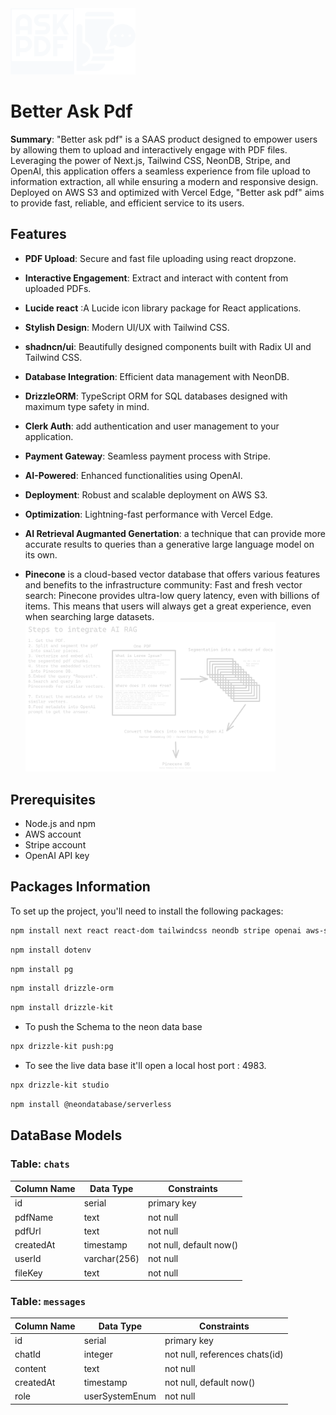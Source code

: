<img src="https://github.com/sulimanbadour1/betteraskpdf/blob/master/src/assets/logos/png/logo-no-background.png?raw=true" width="200" alt="sitelogo">

# Better Ask Pdf

**Summary**: "Better ask pdf" is a SAAS product designed to empower users by allowing them to upload and interactively engage with PDF files. Leveraging the power of Next.js, Tailwind CSS, NeonDB, Stripe, and OpenAI, this application offers a seamless experience from file upload to information extraction, all while ensuring a modern and responsive design. Deployed on AWS S3 and optimized with Vercel Edge, "Better ask pdf" aims to provide fast, reliable, and efficient service to its users.

## Features

- **PDF Upload**: Secure and fast file uploading using react dropzone.
- **Interactive Engagement**: Extract and interact with content from uploaded PDFs.
- **Lucide react** :A Lucide icon library package for React applications.
- **Stylish Design**: Modern UI/UX with Tailwind CSS.
- **shadncn/ui**: Beautifully designed components built with Radix UI and Tailwind CSS.
- **Database Integration**: Efficient data management with NeonDB.
- **DrizzleORM**: TypeScript ORM for SQL databases designed with maximum type safety in mind.

- **Clerk Auth**: add authentication and user management to your application.
- **Payment Gateway**: Seamless payment process with Stripe.
- **AI-Powered**: Enhanced functionalities using OpenAI.
- **Deployment**: Robust and scalable deployment on AWS S3.
- **Optimization**: Lightning-fast performance with Vercel Edge.
- **AI Retrieval Augmanted Genertation**: a technique that can provide more accurate results to queries than a generative large language model on its own.
- **Pinecone** is a cloud-based vector database that offers various features and benefits to the infrastructure community: Fast and fresh vector search: Pinecone provides ultra-low query latency, even with billions of items. This means that users will always get a great experience, even when searching large datasets.
  <img src="https://github.com/sulimanbadour1/betteraskpdf/blob/master/src/assets/rag%20info/Rag_info.png?raw=true" width="400" alt="sitelogo">

## Prerequisites

- Node.js and npm
- AWS account
- Stripe account
- OpenAI API key

## Packages Information

To set up the project, you'll need to install the following packages:

```bash
npm install next react react-dom tailwindcss neondb stripe openai aws-sdk
```

```bash
npm install dotenv
```

```bash
npm install pg
```

```bash
npm install drizzle-orm
```

```bash
npm install drizzle-kit
```

- To push the Schema to the neon data base

```bash
npx drizzle-kit push:pg
```

- To see the live data base it'll open a local host port : 4983.

```bash
npx drizzle-kit studio
```

```bash
npm install @neondatabase/serverless
```

## DataBase Models

### **Table: `chats`**

| Column Name | Data Type    | Constraints             |
| ----------- | ------------ | ----------------------- |
| id          | serial       | primary key             |
| pdfName     | text         | not null                |
| pdfUrl      | text         | not null                |
| createdAt   | timestamp    | not null, default now() |
| userId      | varchar(256) | not null                |
| fileKey     | text         | not null                |

### **Table: `messages`**

| Column Name | Data Type      | Constraints                    |
| ----------- | -------------- | ------------------------------ |
| id          | serial         | primary key                    |
| chatId      | integer        | not null, references chats(id) |
| content     | text           | not null                       |
| createdAt   | timestamp      | not null, default now()        |
| role        | userSystemEnum | not null                       |
